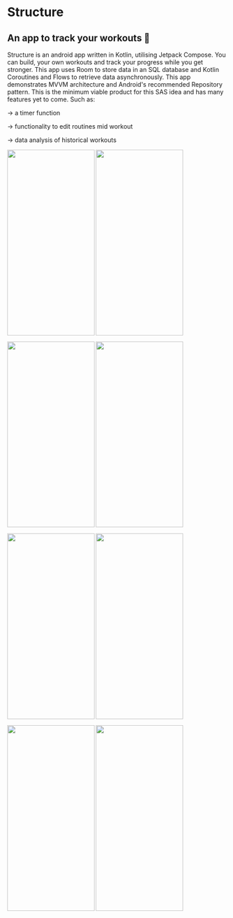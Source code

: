 # Structure
## An app to track your workouts 💪

Structure is an android app written in Kotlin, utilising Jetpack Compose. You can build, your own workouts and track your progress while you get stronger. This app uses Room to store data in an SQL database and Kotlin Coroutines and Flows to retrieve data asynchronously. This app demonstrates MVVM architecture and Android's recommended Repository pattern. This is the minimum viable product for this SAS idea and has many features yet to come. Such as:

  -> a timer function

  -> functionality to edit routines mid workout

  -> data analysis of historical workouts

 

  <img
  src="https://user-images.githubusercontent.com/53566395/224057021-1a34f0b2-9125-4e74-b548-a16b8971e3b4.png"
  width="200" 
  height="425"
  align="left">
  
  <img
  src="https://user-images.githubusercontent.com/53566395/224057097-10439f11-af99-4ac2-a6a7-e33ce4bad9a5.png"
  width="200" 
  height="425"
  align="middle">

  <img
  src="https://user-images.githubusercontent.com/53566395/224057780-93ae98f8-01cc-4414-a7a3-47b8ddee49b4.png"
  width="200" 
  height="425"
  align="left">

  <img
  src="https://user-images.githubusercontent.com/53566395/224057884-2fd8009c-795b-418e-8a87-8fcd512f05eb.png"
  width="200" 
  height="425"
  align="middle">
  
  <img
  src="https://user-images.githubusercontent.com/53566395/224058977-586e7335-8114-4f32-a1ce-409d2c6597b1.png"
  width="200" 
  height="425"
  align="left">
  
  <img
  src="https://user-images.githubusercontent.com/53566395/224059054-d4748d8b-ba9d-4e08-9d5a-0eaa7400e7cd.png"
  width="200" 
  height="425"
  align="middle">

  <img
  src="https://user-images.githubusercontent.com/53566395/224059171-1e137757-5e29-4300-8755-cd4c9236dfcb.png"
  width="200" 
  height="425"
  align="left">

  <img
  src="https://user-images.githubusercontent.com/53566395/224061698-91a81b3e-409b-4a1e-81ee-082f67dd65c0.png"
  width="200" 
  height="425"
  align="middle">
